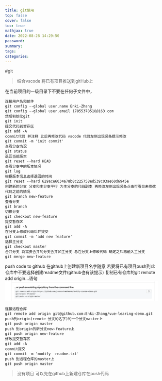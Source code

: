 ```yaml
---
title: git使用
top: false
cover: false
toc: true
mathjax: true
date: 2022-08-28 14:29:50
password:
summary:
tags:
categories:
---
```

#git
>结合vscode
将已有项目推送到gitHub上

在当前项目的一级目录下不要在任何子文件中，


~~~git
连接用户名和邮件
git config --global user.name Enki-Zhang
git config --global user.email 17855378518@163.com
然后初始化git
git init 
提交代码到暂存区
git add -A
commit代码 并注释 此后再修改代码 vscode 代码左侧出现竖条提示修改
git commit -m 'init commit'
查看分支情况
git status
退回当前版本
git reset --hard HEAD
查看分支中的版本情况
git log
根据版本信息选择退回的时间
git reset --hard 629ace6034a78b8c225758ed539c03ae60d6945e
创建新的分支 分支和主分支平行 为主分支的代码副本 再修改左侧出现竖条点击可看见未修改代码之前的情况
git branch new-feature
查看分支
git branch
切换分支
git checkout new-feature
提交暂存区
git add -A
在分支上修改代码后并提交
git commit -m 'add new feature'
选择主分支
git checkout master
合并分支 将需要合并的分支合并如主分支 总在分支上修改代码 确定之后再融入主分支
git merge new-feature
~~~
push code to github
在github上创建新项目名字随意
若要将已有项目push到此仓库中不要选择创建readme文件(github也有该提示)
复制已有仓库的git remote add origin...语句
![asset_img](git使用/2022-08-28-14-59-36.png)
~~~git
连接远程仓库
git remote add origin git@github.com:Enki-Zhang/vue-learing-demo.git
push到origin(remote 分支的名字)的一个分支master上
git push origin master
push 到origin的新分支new-feature上
git push origin new-feature
修改提交暂存区
git add -A
commit提交
git commit -m 'modify  readme.txt'
push 到远程仓库的master上
git push origin master
~~~


>没有项目 可以先在github上新建仓库在push代码


